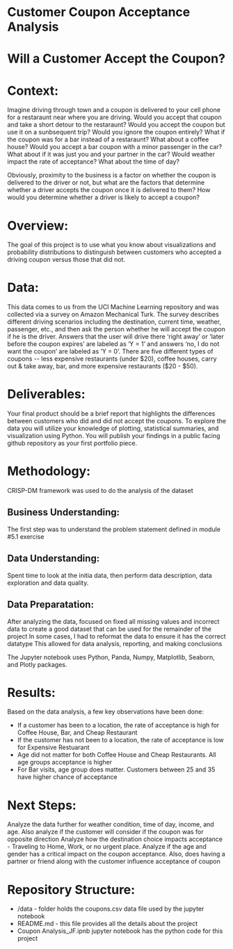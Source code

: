 # Customer Coupon Acceptance Analysis

# Will a Customer Accept the Coupon?
# Context:

Imagine driving through town and a coupon is delivered to your cell phone for a restaraunt near where you are driving. Would you accept that coupon and take a short detour to the restaraunt? Would you accept the coupon but use it on a sunbsequent trip? Would you ignore the coupon entirely? What if the coupon was for a bar instead of a restaraunt? What about a coffee house? Would you accept a bar coupon with a minor passenger in the car? What about if it was just you and your partner in the car? Would weather impact the rate of acceptance? What about the time of day?

Obviously, proximity to the business is a factor on whether the coupon is delivered to the driver or not, but what are the factors that determine whether a driver accepts the coupon once it is delivered to them? How would you determine whether a driver is likely to accept a coupon?

# Overview:

The goal of this project is to use what you know about visualizations and probability distributions to distinguish between customers who accepted a driving coupon versus those that did not.

# Data:

This data comes to us from the UCI Machine Learning repository and was collected via a survey on Amazon Mechanical Turk. The survey describes different driving scenarios including the destination, current time, weather, passenger, etc., and then ask the person whether he will accept the coupon if he is the driver. Answers that the user will drive there ‘right away’ or ‘later before the coupon expires’ are labeled as ‘Y = 1’ and answers ‘no, I do not want the coupon’ are labeled as ‘Y = 0’. There are five different types of coupons -- less expensive restaurants (under $20), coffee houses, carry out & take away, bar, and more expensive restaurants ($20 - $50).

# Deliverables:

Your final product should be a brief report that highlights the differences between customers who did and did not accept the coupons. To explore the data you will utilize your knowledge of plotting, statistical summaries, and visualization using Python. You will publish your findings in a public facing github repository as your first portfolio piece.

# Methodology:

CRISP-DM framework was used to do the analysis of the dataset

## Business Understanding: 
The first step was to understand the problem statement defined in module #5.1 exercise
## Data Understanding: 
Spent time to look at the initia data, then perform data description, data exploration and data quality. 
## Data Preparatation:
After analyzing the data, focused on fixed all missing values and incorrect data to create a good dataset that can be used for the remainder of the project
In some cases, I had to reformat the data to ensure it has the correct datatype
This allowed for data analysis, reporting, and making conclusions

The Jupyter notebook uses Python, Panda, Numpy, Matplotlib, Seaborn, and Plotly packages.

# Results:
Based on the data analysis, a few key observations have been done:
- If a customer has been to a location, the rate of acceptance is high for Coffee House, Bar, and Cheap Restaurant
- If the customer has not been to a location, the rate of acceptance is low for Expensive Restuarant
- Age did not matter for both Coffee House and Cheap Restaurants. All age groups acceptance is higher
- For Bar visits, age group does matter. Customers between 25 and 35 have higher chance of acceptance

# Next Steps:
Analyze the data further for weather condition, time of day, income, and age. Also analyze if the customer will consider if the coupon was for opposite direction
Analyze how the destination choice impacts acceptance - Traveling to Home, Work, or no urgent place.
Analyze if the age and gender has a critical impact on the coupon acceptance. Also, does having a partner or friend along with the customer influence acceptance of coupon

# Repository Structure: 
- /data - folder holds the coupons.csv data file used by the jupyter notebook
- README.md - this file provides all the details about the project
- Coupon Analysis_JF.ipnb jupyter notebook has the python code for this project
